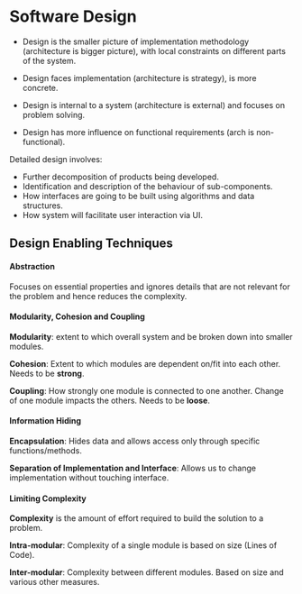 # Software Design

- Design is the smaller picture of implementation methodology (architecture is bigger picture), with local constraints on different parts of the system.

- Design faces implementation (architecture is strategy), is more concrete.

- Design is internal to a system (architecture is external) and focuses on problem solving.

- Design has more influence on functional requirements (arch is non-functional).

Detailed design involves:

- Further decomposition of products being developed.
- Identification and description of the behaviour of sub-components.
- How interfaces are going to be built using algorithms and data structures.
- How system will facilitate user interaction via UI.

## Design Enabling Techniques

#### Abstraction

Focuses on essential properties and ignores details that are not relevant for the problem and hence reduces the complexity.

#### Modularity, Cohesion and Coupling

**Modularity**: extent to which overall system and be broken down into smaller modules.

**Cohesion**: Extent to which modules are dependent on/fit into each other. Needs to be **strong**.

**Coupling**: How strongly one module is connected to one another. Change of one module impacts the others. Needs to be **loose**.

#### Information Hiding

**Encapsulation**: Hides data and allows access only through specific functions/methods.

**Separation of Implementation and Interface**: Allows us to change implementation without touching interface.

#### Limiting Complexity

**Complexity** is the amount of effort required to build the solution to a problem.

**Intra-modular**: Complexity of a single module is based on size (Lines of Code).

**Inter-modular**: Complexity between different modules. Based on size and various other measures.